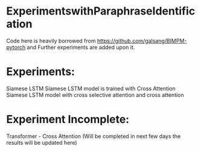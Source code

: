 # ExperimentswithParaphraseIdentification

Code here is heavily borrowed from https://github.com/galsang/BIMPM-pytorch and Further experiments are added upon it.
# Experiments:
Siamese LSTM
Siamese LSTM model is trained with Cross Attention
Siamese LSTM model with cross selective attention and cross attention

# Experiment Incomplete:
Transformer - Cross Attention (Will be completed in next few days the results will be updated here)
